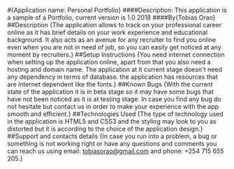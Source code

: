 #{Application name: Personal Portfolio}
####Description: This application is a sample of a Portfolio, current version is 1.0 2018
####By{Tobias Orao}
##Description
{The application allows to track on your professional career online as it has brief details on your work experience and educational background. It also acts as an avenue for any recruiter to find you online even when you are not in need of job, so you can easily get noticed at any moment by recruiters.}
##Setup Instructions
{You need internet connection when setting up the application online, apart from that you also need a hosting and domain name. The application at it current stage doesn't need any dependency in terms of database. the application has resources that are internet dependent like the fonts.}
##Known Bugs
{With the current state of the application it is in beta stage so it may have some bugs that have not been noticed as it is at testing stage. In case you find any bug do not hesitate but contact us in order to make your experience with the app smooth and efficient.}
##Technologies Used
{The type of technology used in the application is HTML5 and CSS3 and the styling may look to you as distorted but it is according to the choice of the application design.}
##Support and contacts details
{In case you run into a problem, a bug or something is not working right or have any questions and comments you can reach us using email: tobiasorao@gmail.com and phone: +254 715 655 205.}
